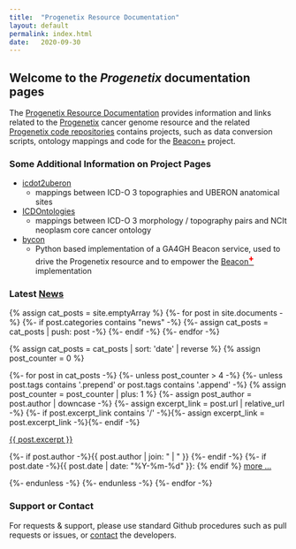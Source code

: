 ```yaml
---
title:  "Progenetix Resource Documentation"
layout: default
permalink: index.html
date:   2020-09-30
---
```


## Welcome to the _Progenetix_ documentation pages

The [Progenetix Resource Documentation](http://info.progenetix.org) provides
information  and links related to the [Progenetix](http://progenetix.org)
cancer genome resource and the related [Progenetix code repositories](http://github.com/progenetix/) contains projects, such as data conversion scripts, ontology mappings and code
for the [Beacon+](http://beacon.progenetix.org/ui/) project.

### Some Additional Information on Project Pages

* [icdot2uberon](https://github.com/progenetix/icdot2uberon)
  - mappings between ICD-O 3 topographies and UBERON anatomical sites
* [ICDOntologies](https://github.com/progenetix/ICDOntologies)
  - mappings between ICD-O 3 morphology / topography pairs and NCIt neoplasm core
  cancer ontology
* [bycon](https://github.com/progenetix/bycon)
  - Python based implementation of a GA4GH Beacon service, used to drive the
  Progenetix resource and to empower the [Beacon<span style="vertical-align: super; color: red; font-weight: 800;">+</span>](http://beacon.progenetix.org/ui/) implementation

### Latest [News](/categories/news.html)

{% assign cat_posts = site.emptyArray %}
{%- for post in site.documents -%}
  {%- if post.categories contains "news" -%}
    {%- assign cat_posts = cat_posts | push: post -%}
  {%- endif -%}
{%- endfor -%}

{% assign cat_posts = cat_posts | sort: 'date' | reverse %}
{% assign post_counter = 0 %}

{%- for post in cat_posts -%}
  {%- unless post_counter > 4 -%}
    {%- unless post.tags contains '.prepend' or post.tags contains '.append' -%}
      {% assign post_counter = post_counter | plus: 1 %}
      {%- assign post_author = post.author | downcase -%}
      {%- assign excerpt_link = post.url | relative_url -%}
      {%- if post.excerpt_link contains '/' -%}{%- assign excerpt_link = post.excerpt_link -%}{%- endif -%}
<div class="excerpt">
  <a href="{{ excerpt_link }}">{{ post.excerpt }}</a>
  <p class="footnote">
      {%- if post.author -%}{{ post.author | join: " | " }}&nbsp;{%- endif -%}
      {%- if post.date -%}{{ post.date | date: "%Y-%m-%d" }}: {% endif %}
      <a href="{{ excerpt_link }}">more ...</a>
  </p>
</div>
    {%- endunless -%}  
  {%- endunless -%}  
{%- endfor -%}


### Support or Contact

For requests & support, please use standard Github procedures such as pull
requests or issues, or [contact](mailto:contact@progenetix.org) the developers.

